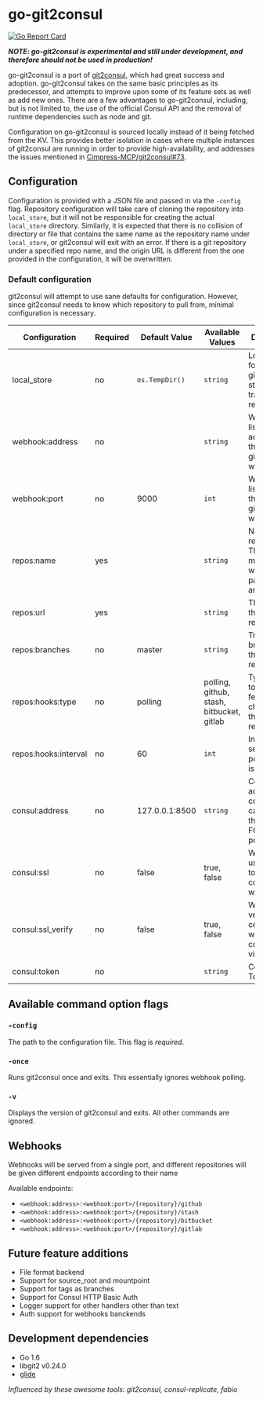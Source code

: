 # go-git2consul

[![Go Report Card](https://goreportcard.com/badge/github.com/Cimpress-MCP/go-git2consul)][goreport]

[goreport]: https://goreportcard.com/report/github.com/Cimpress-MCP/go-git2consul

***NOTE: go-git2consul is experimental and still under development, and therefore should not be used in production!***

go-git2consul is a port of [git2consul](https://github.com/Cimpress-MCP/git2consul), which had great success and adoption. go-git2consul takes on the same basic principles as its predecessor, and attempts to improve upon some of its feature sets as well as add new ones. There are a few advantages to go-git2consul, including, but is not limited to, the use of the official Consul API and the removal of runtime dependencies such as node and git.

Configuration on go-git2consul is sourced locally instead of it being fetched from the KV. This provides better isolation in cases where multiple instances of git2consul are running in order to provide high-availability, and addresses the issues mentioned in [Cimpress-MCP/git2consul#73](https://github.com/Cimpress-MCP/git2consul/issues/73).

## Configuration

Configuration is provided with a JSON file and passed in via the `-config` flag. Repository configuration will take care of cloning the repository into `local_store`, but it will not be responsible for creating the actual `local_store` directory. Similarly, it is expected that there is no collision of directory or file that contains the same name as the repository name under `local_store`, or git2consul will exit with an error. If there is a git repository under a specified repo name, and the origin URL is different from the one provided in the configuration, it will be overwritten.

### Default configuration

git2consul will attempt to use sane defaults for configuration. However, since git2consul needs to know which repository to pull from, minimal configuration is necessary.

| Configuration        | Required | Default Value  | Available Values                           | Description
|----------------------|----------|----------------|--------------------------------------------| -----------
| local_store          | no       | `os.TempDir()` | `string`                                   | Local cache for git2consul to store its tracked repositories
| webhook:address      | no       |                | `string`                                   | Webhook listener address that that git2consul will be using
| webhook:port         | no       | 9000           | `int`                                      | Webhook listener port that that git2consul will be using
| repos:name           | yes      |                | `string`                                   | Name of the repository. This will match the webhook path, if any are enabled
| repos:url            | yes      |                | `string`                                   | The URL of the repository
| repos:branches       | no       | master         | `string`                                   | Tracking branches of the repository
| repos:hooks:type     | no       | polling        |  polling, github, stash, bitbucket, gitlab | Type of hook to use to fetch changes on the repository
| repos:hooks:interval | no       | 60             | `int`                                      | Interval, in seconds, to poll if polling is enabled
| consul:address       | no       | 127.0.0.1:8500 | `string`                                   | Consul address to connect to. It can be either the IP or FQDN with port included
| consul:ssl           | no       | false          | true, false                                | Whether to use HTTPS to communicate with Consul
| consul:ssl_verify    | no       | false          | true, false                                | Whether to verify certificates when connecting via SSL
| consul:token         | no       |                | `string`                                   | Consul API Token

## Available command option flags

### `-config`
The path to the configuration file. This flag is *required*.

### `-once`
Runs git2consul once and exits. This essentially ignores webhook polling.

### `-v`
Displays the version of git2consul and exits. All other commands are ignored.

## Webhooks

Webhooks will be served from a single port, and different repositories will be given different endpoints according to their name

Available endpoints:

* `<webhook:address>:<webhook:port>/{repository}/github`
* `<webhook:address>:<webhook:port>/{repository}/stash`
* `<webhook:address>:<webhook:port>/{repository}/bitbucket`
* `<webhook:address>:<webhook:port>/{repository}/gitlab`

## Future feature additions
* File format backend
* Support for source_root and mountpoint
* Support for tags as branches
* Support for Consul HTTP Basic Auth
* Logger support for other handlers other than text
* Auth support for webhooks banckends


## Development dependencies
* Go 1.6
* libgit2 v0.24.0
* [glide](https://github.com/Masterminds/glide)


*Influenced by these awesome tools: git2consul, consul-replicate, fabio*
